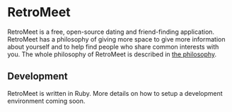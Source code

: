 # RetroMeet

RetroMeet is a free, open-source dating and friend-finding application. RetroMeet has a philosophy of giving more space to give more information about yourself and to help find people who share common interests with you. The whole philosophy of RetroMeet is described in [the philosophy](docs/the_philosphy.md).

## Development

RetroMeet is written in Ruby. More details on how to setup a development environment coming soon.
